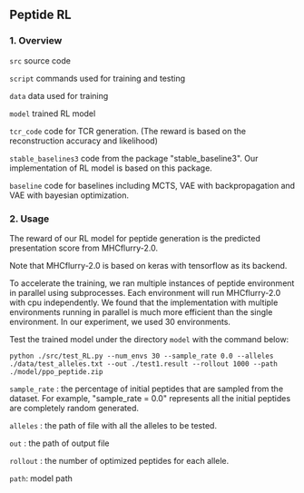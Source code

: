 ## Peptide RL

### 1. Overview

<code>src</code>  source code

<code>script</code> commands used for training and testing

<code>data</code> data used for training

<code>model</code> trained RL model

<code>tcr_code</code> code for TCR generation. (The reward is based on the reconstruction accuracy and likelihood)

<code>stable_baselines3</code>  code from the package "stable_baseline3". Our implementation of RL model is based on this package.

<code>baseline</code> code for baselines including MCTS, VAE with backpropagation and VAE with bayesian optimization.



### 2. Usage

The reward of our RL model for peptide generation is the predicted presentation score from MHCflurry-2.0.

Note that MHCflurry-2.0 is based on keras with tensorflow as its backend.

To accelerate the training, we ran multiple instances of peptide environment in parallel using subprocesses. Each environment will run MHCflurry-2.0 with cpu independently. We found that the implementation with multiple environments running in parallel is much more efficient than the single environment. In our experiment, we used 30 environments.



Test the trained model under the directory <code>model</code> with the command below:

```
python ./src/test_RL.py --num_envs 30 --sample_rate 0.0 --alleles ./data/test_alleles.txt --out ./test1.result --rollout 1000 --path ./model/ppo_peptide.zip
```

<code>sample_rate</code> : the percentage of initial peptides that are sampled from the dataset. For example, "sample_rate = 0.0" represents all the initial peptides are completely random generated.

<code>alleles</code> : the path of file with all the alleles to be tested.

<code>out</code> : the path of output file

<code>rollout</code> : the number of optimized peptides for each allele.

<code>path</code>: model path
